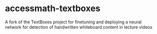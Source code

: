 # accessmath-textboxes
A fork of the TextBoxes project for finetuning and deploying a neural network for detection of handwritten whiteboard content in lecture videos
